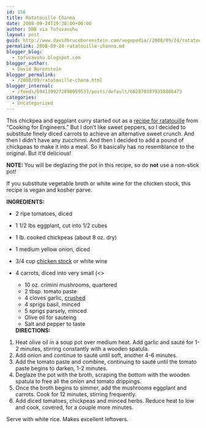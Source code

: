 ```yaml
---
id: 156
title: Ratatouille Channa
date: 2008-09-24T19:30:00+00:00
author: DBB via Tofuvavohu
layout: post
guid: http://www.davidbruceborenstein.com/vegepedia//2008/09/24/ratatouille-channa/
permalink: 2008-09-24-ratatouille-channa.md
blogger_blog:
  - tofuvavohu.blogspot.com
blogger_author:
  - David Borenstein
blogger_permalink:
  - /2008/09/ratatouille-chana.html
blogger_internal:
  - /feeds/5941399272890959533/posts/default/6028703979358866473
categories:
  - Uncategorized
---
```

This chickpea and eggplant curry started out as a [recipe for ratatouille](http://www.cookingforengineers.com/recipe/227/Ratatouille) from &#8220;Cooking for Engineers.&#8221; But I don&#8217;t like sweet peppers, so I decided to substitute finely diced carrots to achieve an alternative sweet crunch. And then I didn&#8217;t have any zucchinni. And then I decided to add a pound of chickpeas to make it into a meal. So it basically has no resemblance to the original. But it&#8217;d delicious!

<span style="font-weight: bold;">NOTE: </span>You will be deglazing the pot in this recipe, so do <span style="font-weight: bold;">not</span> use a non-stick pot!

If you substitute vegetable broth or white wine for the chicken stock, this recipe is vegan and kosher parve.

<span style="font-weight: bold;">INGREDIENTS:</span> 

  * 2 ripe tomatoes, diced
  * 1 1/2 lbs eggplant, cut into 1/2 cubes
  * 1 lb. cooked chickpeas (about 8 oz. dry)
  * 1 medium yellow onion, diced
  * 3/4 cup [chicken stock](http://tofuvavohu.blogspot.com/2008/02/chicken-broth.html) or white wine
  * 4 carrots, diced into very small (<> 
      * 10 oz. crimini mushrooms, quartered
      * 2 tbsp. tomato paste
      * 4 cloves garlic, [crushed](http://tofuvavohu.blogspot.com/2008/06/how-to-crush-garlic.html)
      * 4 sprigs basil, minced
      * 5 sprigs parsely, minced
      * Olive oil for sauteing 
      * Salt and pepper to taste</ul> 
    <span style="font-weight: bold;">DIRECTIONS:<br /></span> 
    
      1. Heat olive oil in a soup pot over medium heat. Add garlic and sauté for 1-2 minutes, stirring constantly with a wooden spatula.
      2. Add onion and continue to sauté until soft, another 4-6 minutes.
      3. Add the tomato paste and combine, continuing to sauté until the tomato paste begins to darken, 1-2 minutes.
      4. Deglaze the pot with the broth, scraping the bottom with the wooden spatula to free all the onion and tomato drippings.
      5. Once the broth begins to simmer, add the mushrooms eggplant and carrots. Cook for 12 minutes, stirring frequently.
      6. Add diced tomatoes, chickpeas and minced herbs. Reduce heat to low and cook, covered, for a couple more minutes.
    
    Serve with white rice. Makes excellent leftovers.